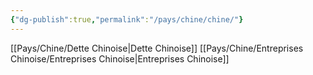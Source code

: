 ```yaml
---
{"dg-publish":true,"permalink":"/pays/chine/chine/"}
---
```


[[Pays/Chine/Dette Chinoise\|Dette Chinoise]]
[[Pays/Chine/Entreprises Chinoise/Entreprises Chinoise\|Entreprises Chinoise]]